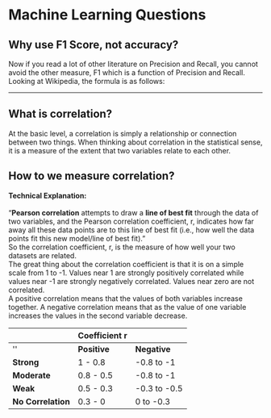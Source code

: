 # Machine Learning Questions
## Why use F1 Score, not accuracy?

Now if you read a lot of other literature on Precision and Recall, you cannot avoid the other measure, F1 which is a function of Precision and Recall. Looking at Wikipedia, the formula is as follows:

***
## What is correlation?
At the basic level, a correlation is simply a relationship or connection between two things. When thinking about correlation in the statistical sense, it is a measure of the extent that two variables relate to each other.</br>

## How to we measure correlation?
<b>Technical Explanation:</b><br><br>
“<b>Pearson correlation</b> attempts to draw a <b>line of best fit</b> through the data of two variables, and the Pearson correlation coefficient, r, indicates how far away all these data points are to this line of best fit (i.e., how well the data points fit this new model/line of best fit).”<br>
So the correlation coefficient, r, is the measure of how well your two datasets are related.<br>
The great thing about the correlation coefficient is that it is on a simple scale from 1 to -1. Values near 1 are strongly positively correlated while values near -1 are strongly negatively correlated. Values near zero are not correlated.<br>
A positive correlation means that the values of both variables increase together. A negative correlation means that as the value of one variable increases the values in the second variable decrease.<br>

|  | **Coefficient r** | |
| --- | --- | --- |
| '' | **Positive** | **Negative** |
| **Strong** | 1 - 0.8 | -0.8 to -1 |
| **Moderate** | 0.8 - 0.5 | -0.8 to -1 |
| **Weak** | 0.5 - 0.3 | -0.3 to -0.5 |
| **No Correlation** | 0.3 - 0 | 0 to -0.3 |
